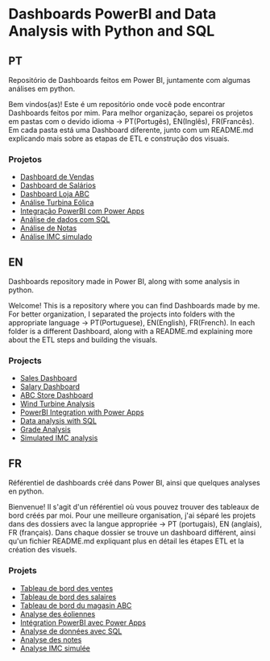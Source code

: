 # Dashboards PowerBI and Data Analysis with Python and SQL
## PT
Repositório de Dashboards feitos em Power BI, juntamente com algumas análises em python.

Bem vindos(as)! Este é um repositório onde você pode encontrar Dashboards feitos por mim.
Para melhor organização, separei os projetos em pastas com o devido idioma -> PT(Portugês), EN(Inglês), FR(Francês).
Em cada pasta está uma Dashboard diferente, junto com um README.md explicando mais sobre as etapas de ETL e construção dos visuais.

### Projetos
- [Dashboard de Vendas]()
- [Dashboard de Salários]()
- [Dashboard Loja ABC](PT/LojaABC)
- [Análise Turbina Eólica](PT/analise-turbina)
- [Integração PowerBI com Power Apps]()
- [Análise de dados com SQL](PT/hashtagProjetoSQL)
- [Análise de Notas]()
- [Análise IMC simulado](PT/SimulacaoIMCPython)

## EN
Dashboards repository made in Power BI, along with some analysis in python.

Welcome! This is a repository where you can find Dashboards made by me.
For better organization, I separated the projects into folders with the appropriate language -> PT(Portuguese), EN(English), FR(French).
In each folder is a different Dashboard, along with a README.md explaining more about the ETL steps and building the visuals.

### Projects
- [Sales Dashboard]()
- [Salary Dashboard]()
- [ABC Store Dashboard]()
- [Wind Turbine Analysis]()
- [PowerBI Integration with Power Apps]()
- [Data analysis with SQL]()
- [Grade Analysis]()
- [Simulated IMC analysis]()

## FR
Référentiel de dashboards créé dans Power BI, ainsi que quelques analyses en python.

Bienvenue! Il s'agit d'un référentiel où vous pouvez trouver des tableaux de bord créés par moi.
Pour une meilleure organisation, j'ai séparé les projets dans des dossiers avec la langue appropriée -> PT (portugais), EN (anglais), FR (français).
Dans chaque dossier se trouve un dashboard différent, ainsi qu'un fichier README.md expliquant plus en détail les étapes ETL et la création des visuels.

### Projets
- [Tableau de bord des ventes]()
- [Tableau de bord des salaires]()
- [Tableau de bord du magasin ABC]()
- [Analyse des éoliennes]()
- [Intégration PowerBI avec Power Apps]()
- [Analyse de données avec SQL]()
- [Analyse des notes]()
- [Analyse IMC simulée]()

